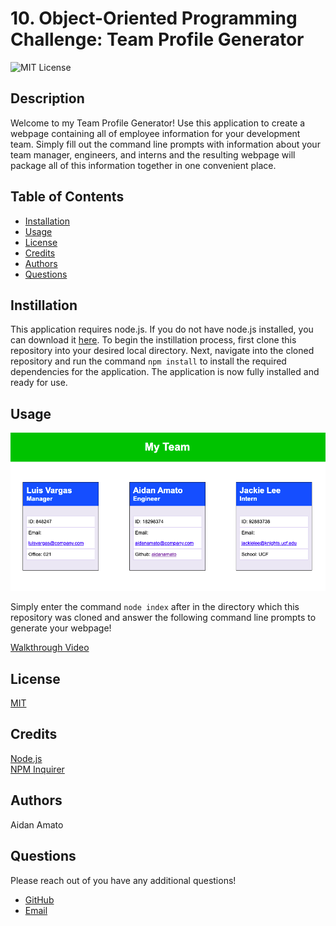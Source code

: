 # 10. Object-Oriented Programming Challenge: Team Profile Generator

![MIT License](https://img.shields.io/badge/license-MIT-green)

## Description

Welcome to my Team Profile Generator! Use this application to create a webpage containing all of employee information for your development team. Simply fill out the command line prompts with information about your team manager, engineers, and interns and the resulting webpage will package all of this information together in one convenient place.

## Table of Contents

* [Installation](#installation)
* [Usage](#usage)
* [License](#license)
* [Credits](#credits)
* [Authors](#authors)
* [Questions](#questions)

## Instillation

This application requires node.js. If you do not have node.js installed, you can download it [here](https://nodejs.org/en/). To begin the instillation process, first clone this repository into your desired local directory. Next, navigate into the cloned repository and run the command `npm install` to install the required dependencies for the application. The application is now fully installed and ready for use.

## Usage

![A screenshot of a sample team profile](./screenshots/screenshot_1.png)

Simply enter the command `node index` after in the directory which this repository was cloned and answer the following command line prompts to generate your webpage!

[Walkthrough Video](https://drive.google.com/file/d/1XqzJR8bDl5ZDiLbBKhDfBsokCplDk_CN/view)

## License

[MIT](./LICENSE.txt)

## Credits

[Node.js](https://nodejs.org/en/)  
[NPM Inquirer](https://www.npmjs.com/package/inquirer#prompt)

## Authors

Aidan Amato

## Questions

Please reach out of you have any additional questions!

* [GitHub](https://github.com/aidanamato)
* [Email](mailto:aidanamato@comcast.net)
